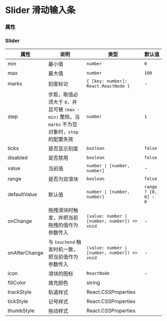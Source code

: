 # Slider 滑动输入条

<code src="./demos/demo1.tsx"></code>

### 属性

### Slider

| 属性          | 说明                                                         | 类型                                          | 默认值               |
| ------------- | ------------------------------------------------------------ | --------------------------------------------- | -------------------- |
| min           | 最小值                                                       | `number`                                      | `0`                  |
| max           | 最大值                                                       | `number`                                      | `100`                |
| marks         | 刻度标记                                                     | `{ [key: number]: React.ReactNode }`          | -                    |
| step          | 步距，取值必须大于 `0`，并且可被 `(max - min)` 整除。当 `marks` 不为空对象时，`step` 的配置失效 | `number`                                      | `1`                  |
| ticks         | 是否显示刻度                                                 | `boolean`                                     | `false`              |
| disabled      | 是否禁用                                                     | `boolean`                                     | `false`              |
| value         | 当前值                                                       | `number \| [number, number]`                  | -                    |
| range         | 是否为双滑块                                                 | `boolean`                                     | `false`              |
| defaultValue  | 默认值                                                       | `number \| [number, number]`                  | `range ? [0, 0] : 0` |
| onChange      | 拖拽滑块时触发，并把当前拖拽的值作为参数传入                 | `(value: number \| [number, number]) => void` | -                    |
| onAfterChange | 与 `touchend` 触发时机一致，把当前值作为参数传入             | `(value: number \| [number, number]) => void` | -                    |
| icon          | 滑块的图标                                                   | `ReactNode`                                   | -                    |
| fillColor     | 填充颜色                                                     | string                                        |                      |
| trackStyle    | 轨道样式                                                     | React.CSSProperties                           |                      |
| tickStyle     | 记号样式                                                     | React.CSSProperties                           |                      |
| thumbStyle    | 拖动样式                                                     | React.CSSProperties                           |                      |

